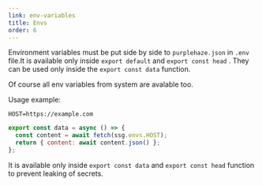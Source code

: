 ```yaml
---
link: env-variables
title: Envs
order: 6
---
```


Environment variables must be put side by side to `purplehaze.json` in `.env` file.It is available only inside `export default` and `export const head` . They can be used only inside the `export const data` function.

Of course all env variables from system are avalable too.

Usage example:

```
HOST=https://example.com
```

```js
export const data = async () => {
  const content = await fetch(ssg.envs.HOST);
  return { content: await content.json() };
};
```

It is available only inside `export const data` and `export const head` function to prevent leaking of secrets.
